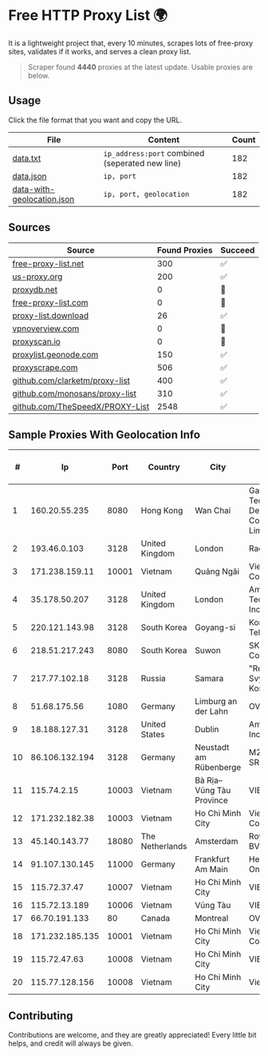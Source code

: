 
# Free HTTP Proxy List 🌍

It is a lightweight project that, every 10 minutes, scrapes lots of free-proxy sites, validates if it works, and serves a clean proxy list.


> Scraper found **4440** proxies at the latest update. Usable proxies are below.

## Usage

Click the file format that you want and copy the URL.


|File|Content|Count|
|----|-------|-----|
|[data.txt](https://raw.githubusercontent.com/themiralay/Proxy-List-World/master/data.txt)|`ip_address:port` combined (seperated new line)|182|
|[data.json](https://raw.githubusercontent.com/themiralay/Proxy-List-World/master/data.json)|`ip, port`|182|
|[data-with-geolocation.json](https://raw.githubusercontent.com/themiralay/Proxy-List-World/master/data-with-geolocation.json)|`ip, port, geolocation`|182|

## Sources

|Source|Found Proxies|Succeed|
|------|-------------|-------|
|[free-proxy-list.net](https://free-proxy-list.net)|300|✅|
|[us-proxy.org](https://www.us-proxy.org)|200|✅|
|[proxydb.net](http://proxydb.net)|0|🚫|
|[free-proxy-list.com](https://free-proxy-list.com/?page=&port=&type%5B%5D=http&type%5B%5D=https&up_time=0&search=Search)|0|🚫|
|[proxy-list.download](https://www.proxy-list.download/HTTP)|26|✅|
|[vpnoverview.com](https://vpnoverview.com/privacy/anonymous-browsing/free-proxy-servers)|0|🚫|
|[proxyscan.io](https://www.proxyscan.io)|0|🚫|
|[proxylist.geonode.com](https://proxylist.geonode.com/api/proxy-list?limit=300&page=1&sort_by=lastChecked&sort_type=desc&protocols=http,https)|150|✅|
|[proxyscrape.com](https://api.proxyscrape.com/v2/?request=displayproxies&protocol=http&timeout=10000&country=all&ssl=all&anonymity=all)|506|✅|
|[github.com/clarketm/proxy-list](https://raw.githubusercontent.com/clarketm/proxy-list/master/proxy-list-raw.txt)|400|✅|
|[github.com/monosans/proxy-list](https://raw.githubusercontent.com/monosans/proxy-list/main/proxies/http.txt)|310|✅|
|[github.com/TheSpeedX/PROXY-List](https://raw.githubusercontent.com/TheSpeedX/PROXY-List/master/http.txt)|2548|✅|


## Sample Proxies With Geolocation Info

|#|Ip|Port|Country|City|Internet Service Provider|
|-|--|----|-------|----|-------------------------|
|1|160.20.55.235|8080|Hong Kong|Wan Chai|Gateway Technology Development Company Limited|
|2|193.46.0.103|3128|United Kingdom|London|Rackdog, LLC|
|3|171.238.159.11|10001|Vietnam|Quảng Ngãi|Viettel Corporation|
|4|35.178.50.207|3128|United Kingdom|London|Amazon Technologies Inc.|
|5|220.121.143.98|3128|South Korea|Goyang-si|Korea Telecom|
|6|218.51.217.243|8080|South Korea|Suwon|SK Broadband Co Ltd|
|7|217.77.102.18|3128|Russia|Samara|"Region Svyaz Konsalt" LLC|
|8|51.68.175.56|1080|Germany|Limburg an der Lahn|OVH SAS|
|9|18.188.127.31|3128|United States|Dublin|Amazon.com, Inc.|
|10|86.106.132.194|3128|Germany|Neustadt am Rübenberge|M247 Europe SRL|
|11|115.74.2.15|10003|Vietnam|Bà Rịa–Vũng Tàu Province|VIETELxdsl|
|12|171.232.182.38|10003|Vietnam|Ho Chi Minh City|Viettel Corporation|
|13|45.140.143.77|18080|The Netherlands|Amsterdam|RoyaleHosting BV|
|14|91.107.130.145|11000|Germany|Frankfurt Am Main|Hetzner Online AG|
|15|115.72.37.47|10007|Vietnam|Ho Chi Minh City|VIETELmetro|
|16|115.72.13.189|10006|Vietnam|Vũng Tàu|VIETELmetro|
|17|66.70.191.133|80|Canada|Montreal|OVH SAS|
|18|171.232.185.135|10001|Vietnam|Ho Chi Minh City|Viettel Corporation|
|19|115.72.47.63|10008|Vietnam|Ho Chi Minh City|VIETELmetro|
|20|115.77.128.156|10008|Vietnam|Ho Chi Minh City|Viettel Group|



## Contributing

Contributions are welcome, and they are greatly appreciated! Every
little bit helps, and credit will always be given.

